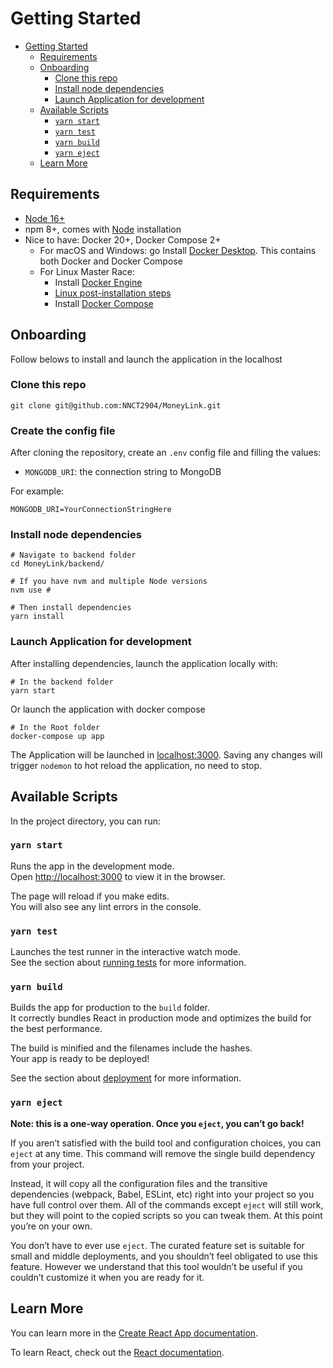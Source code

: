 # Getting Started

- [Getting Started](#getting-started)
  - [Requirements](#requirements)
  - [Onboarding](#onboarding)
    - [Clone this repo](#clone-this-repo)
    - [Install node dependencies](#install-node-dependencies)
    - [Launch Application for development](#launch-application-for-development)
  - [Available Scripts](#available-scripts)
    - [`yarn start`](#yarn-start)
    - [`yarn test`](#yarn-test)
    - [`yarn build`](#yarn-build)
    - [`yarn eject`](#yarn-eject)
  - [Learn More](#learn-more)

## Requirements
- [Node 16+](https://nodejs.org/en/)
- npm 8+, comes with [Node](https://nodejs.org/en/) installation
- Nice to have: Docker 20+, Docker Compose 2+
  - For macOS and Windows: go Install [Docker Desktop](https://www.docker.com/products/docker-desktop "docker desktop"). This contains both Docker and Docker Compose
  - For Linux Master Race:
    - Install [Docker Engine](https://docs.docker.com/engine/install/#server "docker engine")
    - [Linux post-installation steps](https://docs.docker.com/engine/install/linux-postinstall/ "Linux post-installation steps")
    - Install [Docker Compose](https://docs.docker.com/compose/install/ "docker compose")

## Onboarding
Follow belows to install and launch the application in the localhost 
### Clone this repo
```shell
git clone git@github.com:NNCT2904/MoneyLink.git
```
### Create the config file
After cloning the repository, create an `.env` config file and filling the values:
- `MONGODB_URI`: the connection string to MongoDB

For example:
```shell
MONGODB_URI=YourConnectionStringHere
```
### Install node dependencies
```shell
# Navigate to backend folder
cd MoneyLink/backend/

# If you have nvm and multiple Node versions
nvm use #

# Then install dependencies
yarn install 
```
### Launch Application for development
After installing dependencies, launch the application locally with:
```shell
# In the backend folder
yarn start
```
Or launch the application with docker compose
```shell
# In the Root folder
docker-compose up app
```

The Application will be launched in [localhost:3000](http://localhost:3000/ "[docker compose](http://localhost:3000/)"). Saving any changes will trigger `nodemon` to hot reload the application, no need to stop.
## Available Scripts

In the project directory, you can run:

### `yarn start`

Runs the app in the development mode.\
Open [http://localhost:3000](http://localhost:3000) to view it in the browser.

The page will reload if you make edits.\
You will also see any lint errors in the console.

### `yarn test`

Launches the test runner in the interactive watch mode.\
See the section about [running tests](https://facebook.github.io/create-react-app/docs/running-tests) for more information.

### `yarn build`

Builds the app for production to the `build` folder.\
It correctly bundles React in production mode and optimizes the build for the best performance.

The build is minified and the filenames include the hashes.\
Your app is ready to be deployed!

See the section about [deployment](https://facebook.github.io/create-react-app/docs/deployment) for more information.

### `yarn eject`

**Note: this is a one-way operation. Once you `eject`, you can’t go back!**

If you aren’t satisfied with the build tool and configuration choices, you can `eject` at any time. This command will remove the single build dependency from your project.

Instead, it will copy all the configuration files and the transitive dependencies (webpack, Babel, ESLint, etc) right into your project so you have full control over them. All of the commands except `eject` will still work, but they will point to the copied scripts so you can tweak them. At this point you’re on your own.

You don’t have to ever use `eject`. The curated feature set is suitable for small and middle deployments, and you shouldn’t feel obligated to use this feature. However we understand that this tool wouldn’t be useful if you couldn’t customize it when you are ready for it.

## Learn More

You can learn more in the [Create React App documentation](https://facebook.github.io/create-react-app/docs/getting-started).

To learn React, check out the [React documentation](https://reactjs.org/).
